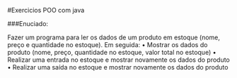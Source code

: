 #Exercicios POO com java

###Enuciado:

Fazer um programa para ler os dados de um produto em estoque (nome, preço e
quantidade no estoque). Em seguida:
• Mostrar os dados do produto (nome, preço, quantidade no estoque, valor total no
estoque)
• Realizar uma entrada no estoque e mostrar novamente os dados do produto
• Realizar uma saída no estoque e mostrar novamente os dados do produto
